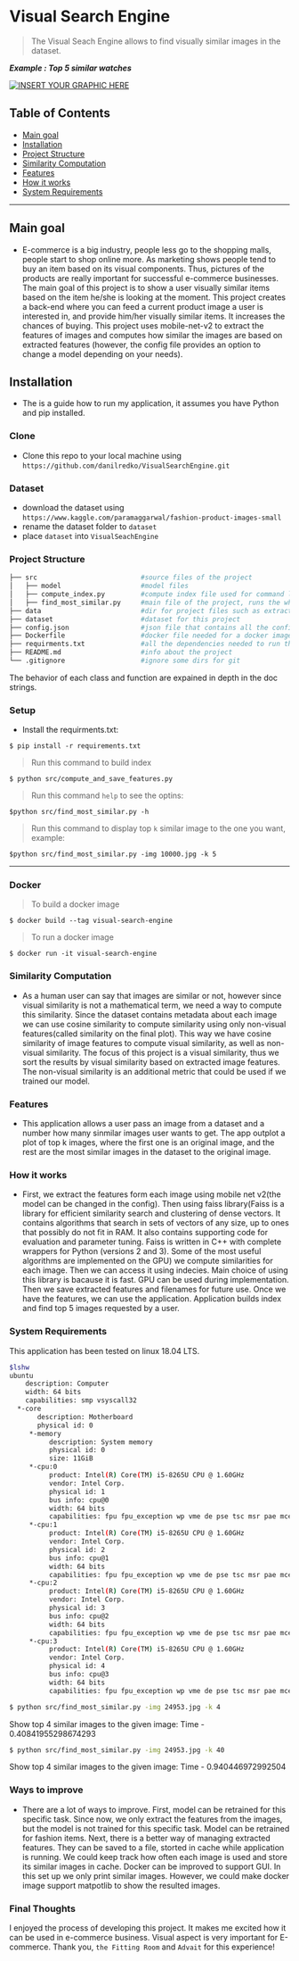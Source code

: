 
# Visual Search Engine

> The Visual Seach Engine allows to find visually similar images in the dataset.





***Example : Top 5 similar watches***

[![INSERT YOUR GRAPHIC HERE](Figure_1.png)]()

## Table of Contents 
- [Main goal](#main-goal)
- [Installation](#installation)
- [Project Structure](#project-structure)
- [Similarity Computation](#similarity-computation)
- [Features](#features)
- [How it works](#how-it-works)
- [System Requirements](#system-requirements)

---
## Main goal
- E-commerce is a big industry, people less go to the shopping malls, people start to shop online more. As marketing shows people tend to buy an item based on its visual components. Thus, pictures of the products are really important for successful e-commerce businesses. 
The main goal of this project is to show a user visually similar items based on the item he/she is looking at the moment. This project creates a back-end where you can feed a current product image a user is interested in, and provide him/her visually similar items. It increases the chances of buying. This project uses mobile-net-v2 to extract the features of images and computes how similar the images are based on extracted features (however, the config file provides an option to change a model depending on your needs).

## Installation

- The is a guide how to run my application, it assumes you have Python and pip installed. 

### Clone

- Clone this repo to your local machine using `https://github.com/danilredko/VisualSearchEngine.git`

### Dataset

- download the dataset using `https://www.kaggle.com/paramaggarwal/fashion-product-images-small`
- rename the dataset folder to `dataset`
- place `dataset` into `VisualSeachEngine`


### Project Structure
```bash
├── src                          #source files of the project
│   ├── model                    #model files 
│   ├── compute_index.py         #compute index file used for command line interface
│   ├── find_most_similar.py     #main file of the project, runs the whole application
├── data                         #dir for project files such as extracted features
├── dataset                      #dataset for this project
├── config.json                  #json file that contains all the config for the project
├── Dockerfile                   #docker file needed for a docker image
├── requirments.txt              #all the dependencies needed to run this project
├── README.md                    #info about the project
└── .gitignore                   #ignore some dirs for git
```

The behavior of each class and function are expained in depth in the doc strings. 

### Setup

- Install the requirments.txt: 

> 

```shell
$ pip install -r requirements.txt
```

> Run this command to build index

```shell
$ python src/compute_and_save_features.py
```
>Run this command `help` to see the optins:
```shell
$python src/find_most_similar.py -h
```
>Run this command to display top `k` similar image to the one you want, example:
```shell
$python src/find_most_similar.py -img 10000.jpg -k 5
```

---

### Docker
>To build a docker image

```shell
$ docker build --tag visual-search-engine
```
>To run a docker image

```shell
$ docker run -it visual-search-engine 
```

### Similarity Computation

- As a human user can say that images are similar or not, however since visual similarity is not a mathematical term, we need a way to compute this similarity. Since the dataset contains metadata about each image we can use cosine similarity to compute similarity using only non-visual features(called similarity on the final plot). This way we have cosine similarity of image features to compute visual similarity, as well as non-visual similarity. The focus of this project is a visual similarity, thus we sort the results by visual similarity based on extracted image features. The non-visual similarity is an additional metric that could be used if we trained our model.

### Features
- This application allows a user pass an image from a dataset and a number how many sinmilar images user wants to get. The app outplot a plot of top k images, where the first one is an original image, and the rest are the most similar images in the dataset to the original image.

### How it works
- First, we extract the features form each image using mobile net v2(the model can be changed in the config). Then using faiss library(Faiss is a library for efficient similarity search and clustering of dense vectors. It contains algorithms that search in sets of vectors of any size, up to ones that possibly do not fit in RAM. It also contains supporting code for evaluation and parameter tuning. Faiss is written in C++ with complete wrappers for Python (versions 2 and 3). Some of the most useful algorithms are implemented on the GPU) we compute similarities for each image. Then we can access it using indecies. Main choice of using this library is bacause it is fast. GPU can be used during implementation. Then we save extracted features and filenames for future use. Once we have the features, we can use the application. Application builds index and find top 5 images requested by a user. 

### System Requirements

This application has been tested on linux 18.04 LTS.
```bash
$lshw
ubuntu                      
    description: Computer
    width: 64 bits
    capabilities: smp vsyscall32
  *-core
       description: Motherboard
       physical id: 0
     *-memory
          description: System memory
          physical id: 0
          size: 11GiB
     *-cpu:0
          product: Intel(R) Core(TM) i5-8265U CPU @ 1.60GHz
          vendor: Intel Corp.
          physical id: 1
          bus info: cpu@0
          width: 64 bits
          capabilities: fpu fpu_exception wp vme de pse tsc msr pae mce cx8 apic sep mtrr pge mca cmov pat pse36 clflush mmx fxsr sse sse2 ss syscall nx pdpe1gb rdtscp x86-64 constant_tsc arch_perfmon nopl xtopology tsc_reliable nonstop_tsc cpuid pni pclmulqdq ssse3 fma cx16 pcid sse4_1 sse4_2 x2apic movbe popcnt tsc_deadline_timer aes xsave avx f16c rdrand hypervisor lahf_lm abm 3dnowprefetch invpcid_single ssbd ibrs ibpb stibp ibrs_enhanced fsgsbase tsc_adjust bmi1 avx2 smep bmi2 invpcid mpx rdseed adx smap clflushopt xsaveopt xsavec xsaves arat md_clear flush_l1d arch_capabilities
     *-cpu:1
          product: Intel(R) Core(TM) i5-8265U CPU @ 1.60GHz
          vendor: Intel Corp.
          physical id: 2
          bus info: cpu@1
          width: 64 bits
          capabilities: fpu fpu_exception wp vme de pse tsc msr pae mce cx8 apic sep mtrr pge mca cmov pat pse36 clflush mmx fxsr sse sse2 ss syscall nx pdpe1gb rdtscp x86-64 constant_tsc arch_perfmon nopl xtopology tsc_reliable nonstop_tsc cpuid pni pclmulqdq ssse3 fma cx16 pcid sse4_1 sse4_2 x2apic movbe popcnt tsc_deadline_timer aes xsave avx f16c rdrand hypervisor lahf_lm abm 3dnowprefetch invpcid_single ssbd ibrs ibpb stibp ibrs_enhanced fsgsbase tsc_adjust bmi1 avx2 smep bmi2 invpcid mpx rdseed adx smap clflushopt xsaveopt xsavec xsaves arat md_clear flush_l1d arch_capabilities
     *-cpu:2
          product: Intel(R) Core(TM) i5-8265U CPU @ 1.60GHz
          vendor: Intel Corp.
          physical id: 3
          bus info: cpu@2
          width: 64 bits
          capabilities: fpu fpu_exception wp vme de pse tsc msr pae mce cx8 apic sep mtrr pge mca cmov pat pse36 clflush mmx fxsr sse sse2 ss syscall nx pdpe1gb rdtscp x86-64 constant_tsc arch_perfmon nopl xtopology tsc_reliable nonstop_tsc cpuid pni pclmulqdq ssse3 fma cx16 pcid sse4_1 sse4_2 x2apic movbe popcnt tsc_deadline_timer aes xsave avx f16c rdrand hypervisor lahf_lm abm 3dnowprefetch invpcid_single ssbd ibrs ibpb stibp ibrs_enhanced fsgsbase tsc_adjust bmi1 avx2 smep bmi2 invpcid mpx rdseed adx smap clflushopt xsaveopt xsavec xsaves arat md_clear flush_l1d arch_capabilities
     *-cpu:3
          product: Intel(R) Core(TM) i5-8265U CPU @ 1.60GHz
          vendor: Intel Corp.
          physical id: 4
          bus info: cpu@3
          width: 64 bits
          capabilities: fpu fpu_exception wp vme de pse tsc msr pae mce cx8 apic sep mtrr pge mca cmov pat pse36 clflush mmx fxsr sse sse2 ss syscall nx pdpe1gb rdtscp x86-64 constant_tsc arch_perfmon nopl xtopology tsc_reliable nonstop_tsc cpuid pni pclmulqdq ssse3 fma cx16 pcid sse4_1 sse4_2 x2apic movbe popcnt tsc_deadline_timer aes xsave avx f16c rdrand hypervisor lahf_lm abm 3dnowprefetch invpcid_single ssbd ibrs ibpb stibp ibrs_enhanced fsgsbase tsc_adjust bmi1 avx2 smep bmi2 invpcid mpx rdseed adx smap clflushopt xsaveopt xsavec xsaves arat md_clear flush_l1d arch_capabilities

```

```bash
$ python src/find_most_similar.py -img 24953.jpg -k 4
```
Show top 4 similar images to the given image: Time -  0.40841955298674293
```bash
$ python src/find_most_similar.py -img 24953.jpg -k 40
```
Show top 4 similar images to the given image: Time -  0.940446972992504


### Ways to improve 
- There are a lot of ways to improve. First, model can be retrained for this specific task. Since now, we only extract the features from the images, but the model is not trained for this specific task. Model can be retrained for fashion items. Next, there is a better way of managing extracted features. They can be saved to a file, storted in cache while application is running. We could keep track how often each image is used and store its similar images in cache. Docker can be improved to support GUI. In this set up we only print similar images. However, we could make docker image support matpotlib to show the resulted images. 

### Final Thoughts

I enjoyed the process of developing this project. It makes me excited how it can be used in e-commerce business. Visual aspect is very important for E-commerce. Thank you, `the Fitting Room` and `Advait` for this experience!
